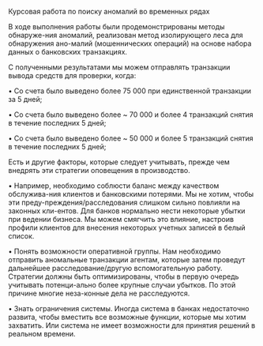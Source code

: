 Курсовая работа по поиску аномалий во временных рядах

В ходе выполнения работы были продемонстрированы методы обнаруже-ния аномалий, реализован метод изолирующего леса для обнаружения ано-малий (мошеннических операций) на основе набора данных о банковских транзакциях.

С полученными результатами мы можем отправлять транзакции вывода средств для проверки, когда:

• Со счета было выведено более 75 000 при единственной транзакции за 5 дней;

• Со счета было выведено более ~ 70 000 и более 4 транзакций снятия в течение последних 5 дней;

• Со счета было выведено более ~ 50 000 и более 5 транзакций снятия в течение последних 5 дней;

Есть и другие факторы, которые следует учитывать, прежде чем внедрять эти стратегии оповещения в производство. 

•	Например, необходимо соблюсти баланс между качеством обслужива-ния клиентов и банковскими потерями. Мы не хотим, чтобы эти преду-преждения/расследования слишком сильно повлияли на законных кли-ентов. Для банков нормально нести некоторые убытки при ведении бизнеса. Мы можем смягчить это влияние, настроив профили клиентов для внесения некоторых учетных записей в белый список.

•	Понять возможности оперативной группы. Нам необходимо отправить аномальные транзакции агентам, которые затем проведут дальнейшее расследование/другую вспомогательную работу. Стратегии должны быть оптимизированы, чтобы в первую очередь учитывать потенци-ально более крупные случаи убытков. По этой причине многие неза-конные дела не расследуются.

•	Знать ограничения системы. Иногда система в банках недостаточно развита, чтобы вместить все возможные функции, которые мы хотим захватить. Или система не имеет возможности для принятия решений в реальном времени.
